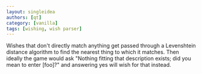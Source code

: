```yaml
---
layout: singleidea
authors: [qt]
category: [vanilla]
tags: [wishing, wish parser]
---
```

Wishes that don't directly match anything get passed through a Levenshtein
distance algorithm to find the nearest thing to which it matches. Then ideally
the game would ask "Nothing fitting that description exists; did you mean to
enter [foo]?" and answering yes will wish for that instead.
